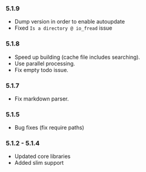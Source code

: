 ### 5.1.9

 * Dump version in order to enable autoupdate
 * Fixed `Is a directory @ io_fread` issue

### 5.1.8
 
 * Speed up building (cache file includes searching).
 * Use parallel processing.
 * Fix empty todo issue.
 
### 5.1.7
 
 * Fix markdown parser.

### 5.1.5

* Bug fixes (fix require paths)

### 5.1.2 - 5.1.4

* Updated core libraries
* Added slim support
